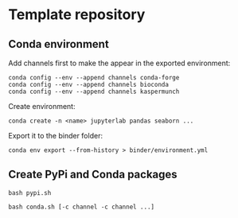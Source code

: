 # Template repository


## Conda environment

Add channels first to make the appear in the exported environment:
```
conda config --env --append channels conda-forge
conda config --env --append channels bioconda
conda config --env --append channels kaspermunch
```

Create environment:
```
conda create -n <name> jupyterlab pandas seaborn ...
```

Export it to the binder folder:
```
conda env export --from-history > binder/environment.yml
```


## Create PyPi and Conda packages

```
bash pypi.sh
```

```
bash conda.sh [-c channel -c channel ...]
```
